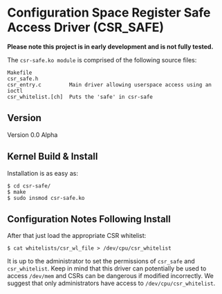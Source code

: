 Configuration Space Register Safe Access Driver (CSR_SAFE)
==========================================================

**Please note this project is in early development and is not fully tested.**

The `csr-safe.ko module` is comprised of the following source files:

    Makefile
    csr_safe.h 
    csr_entry.c         Main driver allowing userspace access using an ioctl
    csr_whitelist.[ch]  Puts the 'safe' in csr-safe

Version
-------
Version 0.0 Alpha


Kernel Build & Install
----------------------

Installation is as easy as:

    $ cd csr-safe/
    $ make
    $ sudo insmod csr-safe.ko

Configuration Notes Following Install
-------------------------------------

After that just load the appropriate CSR whitelist:

    $ cat whitelists/csr_wl_file > /dev/cpu/csr_whitelist

It is up to the administrator to set the permissions of `csr_safe` and
`csr_whitelist`. Keep in mind that this driver can potentially be used to access
`/dev/mem` and CSRs can be dangerous if modified incorrectly. We suggest that
only administrators have access to `/dev/cpu/csr_whitelist`.
